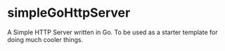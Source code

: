 # simpleGoHttpServer
A Simple HTTP Server written in Go. To be used as a starter template for doing much cooler things. 
